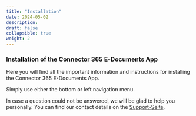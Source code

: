 ```yaml
---
title: "Installation"
date: 2024-05-02
description: 
draft: false
collapsible: true
weight: 2
---
```

### Installation of the Connector 365 E-Documents App

Here you will find all the important information and instructions for installing the Connector 365 E-Documents App.

Simply use either the bottom or left navigation menu.

In case a question could not be answered, we will be glad to help you personally. You can find our contact details on the [Support-Seite](en-us/apps/help-and-support/).